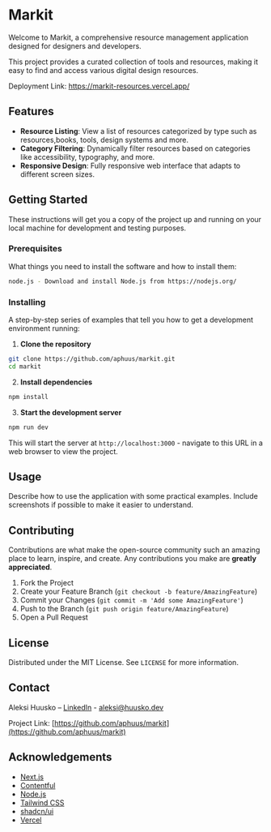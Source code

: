 # Markit

Welcome to Markit, a comprehensive resource management application designed for designers and developers.

This project provides a curated collection of tools and resources, making it easy to find and access various digital design resources.

Deployment Link: <a href="https://markit-resources.vercel.app/" target="_blank">https://markit-resources.vercel.app/</a>

## Features

- **Resource Listing**: View a list of resources categorized by type such as resources,books, tools, design systems and more.
- **Category Filtering**: Dynamically filter resources based on categories like accessibility, typography, and more.
- **Responsive Design**: Fully responsive web interface that adapts to different screen sizes.

## Getting Started

These instructions will get you a copy of the project up and running on your local machine for development and testing purposes.

### Prerequisites

What things you need to install the software and how to install them:

```bash
node.js - Download and install Node.js from https://nodejs.org/
```

### Installing

A step-by-step series of examples that tell you how to get a development environment running:

1. **Clone the repository**

```bash
git clone https://github.com/aphuus/markit.git
cd markit
```

2. **Install dependencies**

```bash
npm install
```

3. **Start the development server**

```bash
npm run dev
```

This will start the server at `http://localhost:3000` - navigate to this URL in a web browser to view the project.

## Usage

Describe how to use the application with some practical examples. Include screenshots if possible to make it easier to understand.

## Contributing

Contributions are what make the open-source community such an amazing place to learn, inspire, and create. Any contributions you make are **greatly appreciated**.

1. Fork the Project
2. Create your Feature Branch (`git checkout -b feature/AmazingFeature`)
3. Commit your Changes (`git commit -m 'Add some AmazingFeature'`)
4. Push to the Branch (`git push origin feature/AmazingFeature`)
5. Open a Pull Request

## License

Distributed under the MIT License. See `LICENSE` for more information.

## Contact

Aleksi Huusko – [LinkedIn](https://www.linkedin.com/in/aleksihuusko/) - aleksi@huusko.dev

Project Link: [https://github.com/aphuus/markit](https://github.com/aphuus/markit)

## Acknowledgements

- [Next.js](https://nextjs.org/)
- [Contentful](https://www.contentful.com/)
- [Node.js](https://nodejs.org/)
- [Tailwind CSS](https://tailwindcss.com/)
- [shadcn/ui](https://ui.shadcn.com/)
- [Vercel](https://vercel.com/)
